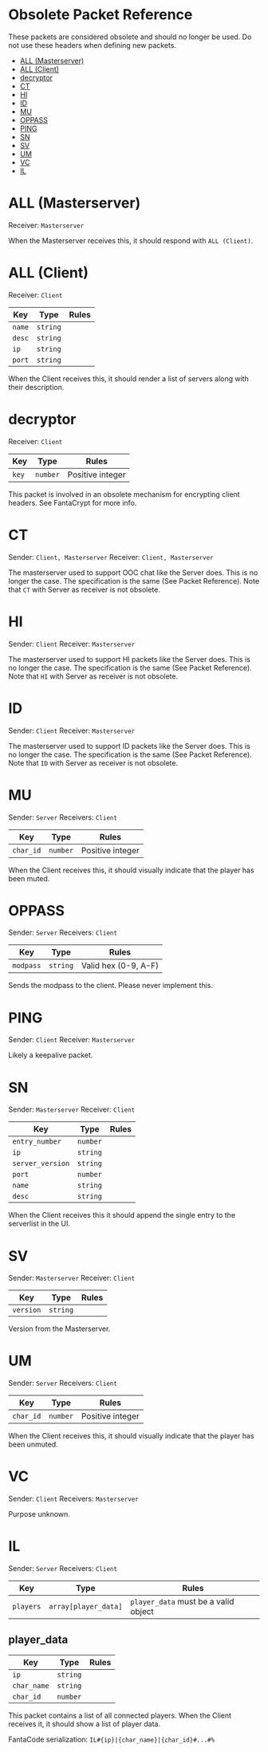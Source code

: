 # Obsolete Packet Reference

These packets are considered obsolete and should no longer be used.
Do not use these headers when defining new packets.

- [ALL (Masterserver)](#ALL-masterserver)
- [ALL (Client)](#ALL-client)
- [decryptor](#decryptor)
- [CT](#CT)
- [HI](#HI)
- [ID](#ID)
- [MU](#MU)
- [OPPASS](#OPPASS)
- [PING](#PING)
- [SN](#SN)
- [SV](#SV)
- [UM](#UM)
- [VC](#VC)
- [IL](#IL)

# ALL (Masterserver)

Receiver: `Masterserver`

When the Masterserver receives this, it should respond with `ALL (Client)`.

# ALL (Client)

Receiver: `Client`

| Key    | Type     | Rules |
|--------|----------|-------|
| `name` | `string` |       |
| `desc` | `string` |       |
| `ip`   | `string` |       |
| `port` | `string` |       |

When the Client receives this, it should render a list of servers
along with their description.

# decryptor

Receiver: `Client`

| Key   | Type     | Rules            |
|-------|----------|------------------|
| `key` | `number` | Positive integer |

This packet is involved in an obsolete mechanism for encrypting
client headers. See FantaCrypt for more info.

# CT

Sender: `Client, Masterserver`
Receiver: `Client, Masterserver`

The masterserver used to support OOC chat like the Server does.
This is no longer the case. The specification is the same (See Packet Reference).
Note that `CT` with Server as receiver is not obsolete.

# HI

Sender: `Client`
Receiver: `Masterserver`

The masterserver used to support HI packets like the Server does.
This is no longer the case. The specification is the same (See Packet Reference).
Note that `HI` with Server as receiver is not obsolete.

# ID

Sender: `Client`
Receiver: `Masterserver`

The masterserver used to support ID packets like the Server does.
This is no longer the case. The specification is the same (See Packet Reference).
Note that `ID` with Server as receiver is not obsolete.

# MU

Sender: `Server`
Receivers: `Client`

| Key       | Type     | Rules            |
|-----------|----------|------------------|
| `char_id` | `number` | Positive integer |

When the Client receives this, it should visually indicate that the player
has been muted.

# OPPASS

Sender: `Server`
Receivers: `Client`

| Key           | Type           | Rules                |
|---------------|----------------|----------------------|
| `modpass`     | `string`       | Valid hex (0-9, A-F) |

Sends the modpass to the client. Please never implement this.

# PING

Sender: `Client`
Receiver: `Masterserver`

Likely a keepalive packet.

# SN

Sender: `Masterserver`
Receiver: `Client`

| Key               | Type     | Rules |
|-------------------|----------|-------|
| `entry_number`    | `number` |       |
| `ip`              | `string` |       |
| `server_version`  | `string` |       |
| `port`            | `number` |       |
| `name`            | `string` |       |
| `desc`            | `string` |       |

When the Client receives this it should append the single entry to
the serverlist in the UI.

# SV

Sender: `Masterserver`
Receiver: `Client`

| Key       | Type     | Rules |
|-----------|----------|-------|
| `version` | `string` |       |

Version from the Masterserver.

# UM

Sender: `Server`
Receivers: `Client`

| Key       | Type     | Rules            |
|-----------|----------|------------------|
| `char_id` | `number` | Positive integer |

When the Client receives this, it should visually indicate that the player
has been unmuted.

# VC

Sender: `Client`
Receivers: `Masterserver`

Purpose unknown.

# IL

Sender: `Server`
Receivers: `Client`

| Key       | Type                 | Rules                                |
|-----------|----------------------|--------------------------------------|
| `players` | `array[player_data]` | `player_data` must be a valid object |

## player_data

| Key         | Type     | Rules  |
|-------------|----------|--------|
| `ip`        | `string` |        |
| `char_name` | `string` |        |
| `char_id`   | `number` |        |

This packet contains a list of all connected players.
When the Client receives it, it should show a list of player data.

FantaCode serialization: `IL#{ip}|{char_name}|{char_id}#...#%`
